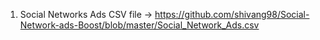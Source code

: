 1. Social Networks Ads CSV file -> https://github.com/shivang98/Social-Network-ads-Boost/blob/master/Social_Network_Ads.csv
